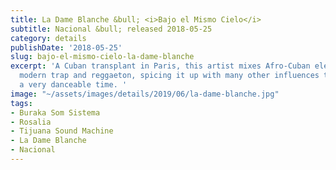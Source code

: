 ```yaml
---
title: La Dame Blanche &bull; <i>Bajo el Mismo Cielo</i>
subtitle: Nacional &bull; released 2018-05-25
category: details
publishDate: '2018-05-25'
slug: bajo-el-mismo-cielo-la-dame-blanche
excerpt: 'A Cuban transplant in Paris, this artist mixes Afro-Cuban elements with
  modern trap and reggaeton, spicing it up with many other influences to make for
  a very danceable time. '
image: "~/assets/images/details/2019/06/la-dame-blanche.jpg"
tags:
- Buraka Som Sistema
- Rosalia
- Tijuana Sound Machine
- La Dame Blanche
- Nacional
---
```


